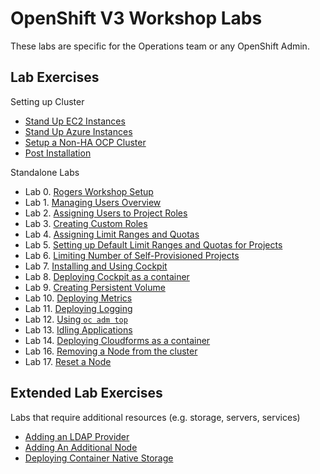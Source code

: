 # OpenShift V3 Workshop Labs

These labs are specific for the Operations team or any OpenShift Admin.

## Lab Exercises

Setting up Cluster

* [Stand Up EC2 Instances](standing_up_hosts_on_ec2.md)
* [Stand Up Azure Instances](standing_up_hosts_on_azure.md)
* [Setup a Non-HA OCP Cluster](setting_up_nonha_ocp_cluster.md)
* [Post Installation](using_ootb_cockpit.md)

Standalone Labs

* Lab 0. [Rogers Workshop Setup](rogers_setup.md)
* Lab 1. [Managing Users Overview](managing_users_overview.md)
* Lab 2. [Assigning Users to Project Roles](assigning_users_to_project_roles.md)
* Lab 3. [Creating Custom Roles](creating_custom_roles.md)
* Lab 4. [Assigning Limit Ranges and Quotas](assigning_limit_ranges_and_quotas.md)
* Lab 5. [Setting up Default Limit Ranges and Quotas for Projects](setting_up_default_limit_ranges_and_quotas_for_projects.md)
* Lab 6. [Limiting Number of Self-Provisioned Projects](limiting_number_of_self-provisioned_projects.md)
* Lab 7. [Installing and Using Cockpit](installing_and_using_cockpit.md)
* Lab 8. [Deploying Cockpit as a container](deploying_cockpit_as_a_container.md)
* Lab 9. [Creating Persistent Volume](creating_persistent_volume.md)
* Lab 10. [Deploying Metrics](deploying_metrics.md)
* Lab 11. [Deploying Logging](aggr_logging.md)
* Lab 12. [Using `oc adm top`](oc_adm_top.md)
* Lab 13. [Idling Applications](idling_applications.md)
* Lab 14. [Deploying Cloudforms as a container](deploying_cfme.md)
* Lab 16. [Removing a Node from the cluster](removing_node.md)
* Lab 17. [Reset a Node](reset_node.md)

## Extended Lab Exercises

Labs that require additional resources (e.g. storage, servers, services)

* [Adding an LDAP Provider](adding_an_ldap_provider.md)
* [Adding An Additional Node](adding_an_additional_node.md)
* [Deploying Container Native Storage](cns.md)
